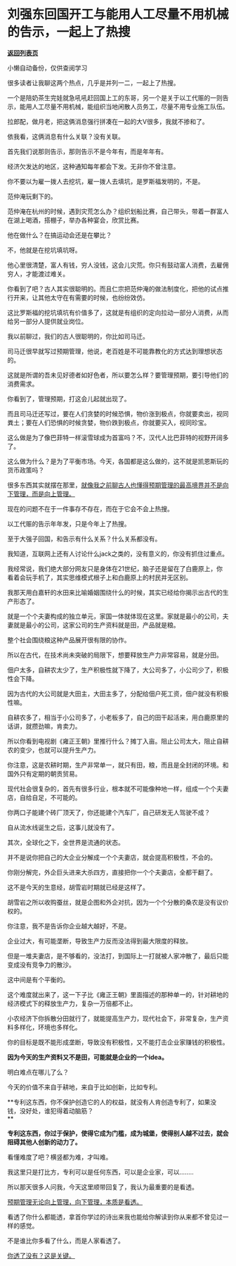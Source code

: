 # 刘强东回国开工与能用人工尽量不用机械的告示，一起上了热搜

[**返回列表页**](/gzh/记忆承载3)

小懒自动备份，仅供查阅学习

很多读者让我聊这两个热点，几乎是并列一二，一起上了热搜。  

一个是陪奶茶生完娃就急吼吼赶回国上工的东哥，另一个是关于以工代赈的一则告示，能用人工尽量不用机械，能组织当地闲散人员务工，尽量不用专业施工队伍。

拉郎配，做月老，把这俩消息强行拼凑在一起的大V很多，我就不掺和了。  

依我看，这俩消息有什么关联？没有关联。  

首先我们说那则告示，那则告示不是今年有，而是年年有。

经济欠发达的地区，这种通知每年都会下发。无非你不曾注意。  

你不要以为雇一拨人去挖坑，雇一拨人去填坑，是罗斯福发明的，不是。

范仲淹玩剩下的。

  

范仲淹在杭州的时候，遇到灾荒怎么办？组织划船比赛，自己带头，带着一群富人在湖上喝酒，搭棚子，举办各种宴会，欣赏比赛。  

  

他在做什么？在搞运动会还是在攀比？

  

不，他就是在挖坑填坑呀。  

  

他心里很清楚，富人有钱，穷人没钱，这会儿灾荒。你只有鼓动富人消费，去雇佣穷人，才能渡过难关。

  

你看到了吧？古人其实很聪明的。而且仁宗把范仲淹的做法制度化，把他的试点推行开来，让其他太守在有需要的时候，也纷纷效仿。

  

这比罗斯福的挖坑填坑有价值多了，这就是有组织的定向拉动一部分人消费，从而给另一部分人提供就业岗位。  

  

我以前聊过，我们的古人很聪明的，你比如司马迁。  

  

司马迁很早就写过预期管理，他说，老百姓是不可能靠教化的方式达到理想状态的。

  

这就是所谓的吾未见好德者如好色者，所以要怎么样？要管理预期，要引导他们的消费需求。

  

你看到了，管理预期，打这会儿起就出现了。  

  

而且司马迁还写过，要在人们贪婪的时候恐惧，物价涨到极点，你就要卖出，视同粪土；要在人们恐惧的时候贪婪，物价跌到极点，你就要买入，视同珍宝。  

  

这么做是为了像巴菲特一样滚雪球成为首富吗？不，汉代人比巴菲特的视野开阔多了。

  

这么做为什么？是为了平衡市场。今天，各国都是这么做的，这不就是凯恩斯玩的货币政策吗？

  

很多东西其实就摆在那里，[就像我之前聊古人也懂得预期管理的最高境界并不是向下管理，而是向上管理。](http://mp.weixin.qq.com/s?__biz=MzU0MjYwNDU2Mw==&mid=2247509486&idx=1&sn=c1a11d1b76cd63a28b464b45ba86b88e&chksm=fb1ac992cc6d4084a736bc27f878289767545e1f819fff72abd6b6c27a0f9ef2062ae5d7bc76&scene=21#wechat_redirect)  

  

现在的问题不在于一件事存不存在，而在于它会不会上热搜。  

  

以工代赈的告示年年发，只是今年上了热搜。  

  

至于大强子回国，和告示有什么关系？什么关系都没有。  

  

我知道，互联网上还有人讨论什么jack之类的，没有意义的，你没有抓住过重点。  

  

我经常说，我们绝大部分网友只是身体在21世纪，脑子还是留在了白鹿原上，你看着会玩手机了，其实思维模式根子上和白鹿原上的村民并无区别。  

  

我那天用白嘉轩的水田来比喻婚姻围绕什么的时候，其实已经给你揭示出古代的生产形态了。  

  

就是一个个夫妻构成的独立单元，家国一体就体现在这里。家就是最小的公司，夫妻就是最小的公司，这家公司的生产资料就是田，产品就是粮。

  

整个社会围绕粮这种产品展开很有限的协作。

  

所以在古代，在技术尚未突破的局限下，想要释放生产力非常容易，就是分田。  

  

佃户太多，自耕农太少了，生产积极性就下降了，大公司多了，小公司少了，积极性会下降。

  

因为古代的大公司就是大田主，大田主多了，分配给佃户死工资，佃户就没有积极性嘛。

  

自耕农多了，相当于小公司多了，小老板多了，自己的田干起活来，用白鹿原里的话讲，就攒劲嘛，肯卖力。

  

所以你看到电视剧《雍正王朝》里推行什么？摊丁入亩。阻止公司太大，阻止自耕农的变少，也就可以提升生产力。

  

你注意，这是农耕时期，生产非常单一，就只有田，粮，而且是全封闭的环境。和国外只有定期的朝贡贸易。  

  

现代社会很复杂的，首先有很多行业，根本就不可能像种地一样，组成一个个夫妻店，自给自足，不可能的。  

  

你两口子能建个砖厂顶天了，你还能建个汽车厂，自己研发无人驾驶不成？  

  

自从流水线诞生之后，这事儿就没有了。

  

其次，全球化之下，全世界是流通的状态。  

  

并不是说你把自己的大企业分解成一个个夫妻店，就会提高积极性，不会的。  

  

你刚分解完，外企巨头进来大杀四方，直接把你一个个夫妻店，全都干翻了。

  

这不是今天的生意经，胡雪岩时期就已经是这样了。  

  

胡雪岩之所以收购蚕丝，就是企图和外企对抗，因为一个个分散的桑农是没有议价权的。  

  

你注意，我不是告诉你企业越大越好，不是。  

  

企业过大，有可能垄断，导致生产力反而没法得到最大限度的释放。

  

但是一堆夫妻店，是不够看的，没法打，到国际上一打就被人家冲散了，最后只能变成没有竞争力的散沙。  

  

这中间是有个平衡的。  

  

这个难度就出来了，这一下子比《雍正王朝》里面描述的那种单一的，针对耕地的经济模式下的释放生产力，复杂一万倍都不止。  

  

小农经济下你拆散分田就行了，就能提高生产力，现代社会下，非常复杂，生产资料多样化，环境也多样化。  

  

你的目标是既不能形成垄断，导致没有积极性，又不能打击企业家赚钱的积极性。  

  

 **因为今天的生产资料又不是田，可能就是企业的一个idea。**

  

明白难点在哪儿了么？  

  

今天的价值不来自于耕地，来自于比如创新，比如专利。  

  

 **专利这东西，你不保护创造它的人的权益，就没有人肯创造专利了，如果没钱，没好处，谁犯得着动脑筋？  
**

  

 **专利这东西，你过于保护，使得它成为门槛，成为城堡，使得别人越不过去，就会阻碍其他人创新的动力了。**

  

看懂难度了吧？横竖都为难，才叫难。  

  

我这里只是打比方，专利可以是任何东西，可以是企业家，可以........  

  

所以那天很多人问我，今天这里顺带回复了，我认为最重要的是看透。

  

[预期管理无论向上管理，向下管理，本质是看透。  
](http://mp.weixin.qq.com/s?__biz=MzU0MjYwNDU2Mw==&mid=2247509486&idx=1&sn=c1a11d1b76cd63a28b464b45ba86b88e&chksm=fb1ac992cc6d4084a736bc27f878289767545e1f819fff72abd6b6c27a0f9ef2062ae5d7bc76&scene=21#wechat_redirect)

  

看透了你什么都能透，拿首你学过的诗出来我也能给你解读到你从来都不曾见过一样的感觉。

  

不是谁比你多看了什么，而是人家看透了。  

  

[你透了没有？这是关键。](http://mp.weixin.qq.com/s?__biz=MzU0MjYwNDU2Mw==&mid=2247509486&idx=1&sn=c1a11d1b76cd63a28b464b45ba86b88e&chksm=fb1ac992cc6d4084a736bc27f878289767545e1f819fff72abd6b6c27a0f9ef2062ae5d7bc76&scene=21#wechat_redirect)

